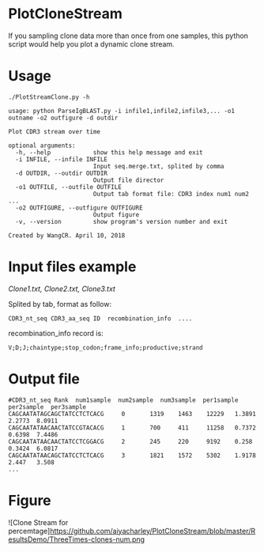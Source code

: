 # PlotCloneStream
If you sampling clone data more than once from one samples, this python script would help you plot a dynamic clone stream.

# Usage
```
./PlotStreamClone.py -h

usage: python ParseIgBLAST.py -i infile1,infile2,infile3,... -o1 outname -o2 outfigure -d outdir

Plot CDR3 stream over time

optional arguments:
  -h, --help            show this help message and exit
  -i INFILE, --infile INFILE
                        Input seq.merge.txt, splited by comma
  -d OUTDIR, --outdir OUTDIR
                        Output file director
  -o1 OUTFILE, --outfile OUTFILE
                        Output tab format file: CDR3 index num1 num2 ...
  -o2 OUTFIGURE, --outfigure OUTFIGURE
                        Output figure
  -v, --version         show program's version number and exit

Created by WangCR. April 10, 2018
```

# Input files example
*Clone1.txt, Clone2.txt, Clone3.txt*

Splited by tab, format as follow:
```
CDR3_nt_seq CDR3_aa_seq ID  recombination_info  ....
```
recombination_info record is:
```
V;D;J;chaintype;stop_codon;frame_info;productive;strand
```

# Output file
```
#CDR3_nt_seq Rank  num1sample  num2sample  num3sample  per1sample  per2sample  per3sample
CAGCAATATAGCAGCTATCCTCTCACG     0       1319    1463    12229   1.3891  2.2773  8.0911
CAGCAATATAACAACTATCCGTACACG     1       700     411     11258   0.7372  0.6398  7.4486
CAGCAATATAACAACTATCCTCGGACG     2       245     220     9192    0.258   0.3424  6.0817
CAGCAATATAACAGCTATCCTCTCACG     3       1821    1572    5302    1.9178  2.447   3.508
...
```

# Figure
![Clone Stream for percemtage]https://github.com/aiyacharley/PlotCloneStream/blob/master/ResultsDemo/ThreeTimes-clones-num.png

